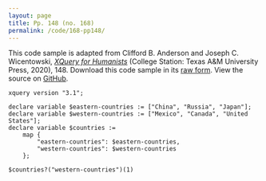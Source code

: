 ```yaml
---
layout: page
title: Pp. 148 (no. 168)
permalink: /code/168-pp148/
---
```


This code sample is adapted from Clifford B. Anderson and Joseph C. Wicentowski, 
[_XQuery for Humanists_](/) (College Station: Texas A&M University Press, 2020), 148. 
Download this code sample in its [raw form](/code/168-pp148/168-pp148.xq).
View the source on [GitHub](https://github.com/coding4humanists/xquery4humanists/blob/release/code/168-pp148/168-pp148.xq).

```xquery
xquery version "3.1";

declare variable $eastern-countries := ["China", "Russia", "Japan"];
declare variable $western-countries := ["Mexico", "Canada", "United States"];
declare variable $countries := 
    map {
        "eastern-countries": $eastern-countries,
        "western-countries": $western-countries
    };

$countries?("western-countries")(1)
```  
